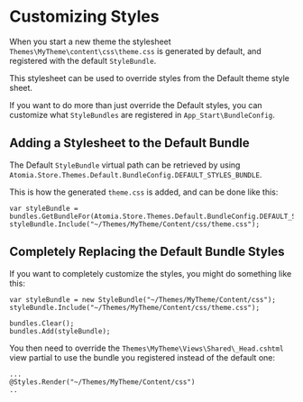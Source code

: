 ﻿Customizing Styles
==================

When you start a new theme the stylesheet `Themes\MyTheme\content\css\theme.css` is generated by default, and registered with the default `StyleBundle`.

This stylesheet can be used to override styles from the Default theme style sheet.

If you want to do more than just override the Default styles, you can customize what `StyleBundles` are registered in `App_Start\BundleConfig`.


Adding a Stylesheet to the Default Bundle
-----------------------------------------

The Default `StyleBundle` virtual path can be retrieved by using `Atomia.Store.Themes.Default.BundleConfig.DEFAULT_STYLES_BUNDLE`.
 
This is how the generated `theme.css` is added, and can be done like this:

    var styleBundle = bundles.GetBundleFor(Atomia.Store.Themes.Default.BundleConfig.DEFAULT_STYLES_BUNDLE);
    styleBundle.Include("~/Themes/MyTheme/Content/css/theme.css");


Completely Replacing the Default Bundle Styles
----------------------------------------------

If you want to completely customize the styles, you might do something like this:
    
    var styleBundle = new StyleBundle("~/Themes/MyTheme/Content/css");
    styleBundle.Include("~/Themes/MyTheme/Content/css/theme.css");
    
    bundles.Clear();
    bundles.Add(styleBundle);


You then need to override the `Themes\MyTheme\Views\Shared\_Head.cshtml` view partial to use the bundle you registered instead of the default one:

    ...
    @Styles.Render("~/Themes/MyTheme/Content/css")
    ..
